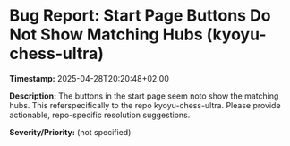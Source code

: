 # Bug Report: Start Page Buttons Do Not Show Matching Hubs (kyoyu-chess-ultra)

**Timestamp:** 2025-04-28T20:20:48+02:00

**Description:**
The buttons in the start page seem noto show the matching hubs. This referspecifically to the repo kyoyu-chess-ultra. Please provide actionable, repo-specific resolution suggestions.

**Severity/Priority:** (not specified)
